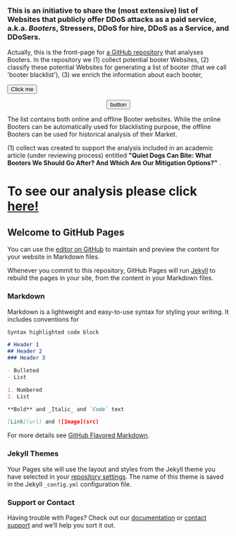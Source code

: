 ### This is an initiative to share the (most extensive) list of Websites that publicly offer DDoS attacks as a paid service, a.k.a. *Booters*, Stressers, DDoS for hire, DDoS as a Service, and DDoSers. 

Actually, this is the front-page for [a GitHub repository](https://github.com/jjsantanna/booters_ecosystem_analysis) that analyses Booters. In the repository we (1) collect potential booter Websites, (2) classify these potential Websites for generating a list of booter (that we call 'booter blacklist'), (3) we enrich the information about each booter,

<button name="button">Click me</button>

<div> <input type="button" value="button" style="display: block; margin: 0 auto;"> </div>

The list contains both online and offline Booter websites. While the online Booters can be automatically used for blacklisting purpose, the offline Booters can be used for historical analysis of their Market.

(1) collect  was created to support the analysis included in an academic article (under reviewing process) entitled **"Quiet Dogs Can Bite: What Booters We Should Go After? And Which Are Our Mitigation Options?"** . 

# To see our analysis please click [here!](booters_ecosystem_analysis.ipynb)

## Welcome to GitHub Pages

You can use the [editor on GitHub](https://github.com/jjsantanna/t/edit/master/README.md) to maintain and preview the content for your website in Markdown files.

Whenever you commit to this repository, GitHub Pages will run [Jekyll](https://jekyllrb.com/) to rebuild the pages in your site, from the content in your Markdown files.

### Markdown

Markdown is a lightweight and easy-to-use syntax for styling your writing. It includes conventions for

```markdown
Syntax highlighted code block

# Header 1
## Header 2
### Header 3

- Bulleted
- List

1. Numbered
2. List

**Bold** and _Italic_ and `Code` text

[Link](url) and ![Image](src)
```

For more details see [GitHub Flavored Markdown](https://guides.github.com/features/mastering-markdown/).

### Jekyll Themes

Your Pages site will use the layout and styles from the Jekyll theme you have selected in your [repository settings](https://github.com/jjsantanna/t/settings). The name of this theme is saved in the Jekyll `_config.yml` configuration file.

### Support or Contact

Having trouble with Pages? Check out our [documentation](https://help.github.com/categories/github-pages-basics/) or [contact support](https://github.com/contact) and we’ll help you sort it out.

